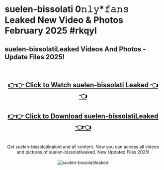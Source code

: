 # suelen-bissolati 0𝚗𝚕𝚢*𝚏𝚊𝚗𝚜 Leaked New Video & Photos February 2025 #rkqyl

<h2>suelen-bissolatiLeaked Videos And Photos - Update Files 2025!</h2>
<br>
<div align="center">
<h2><a href="https://mediaupload.pro?title=suelen-bissolati&ref=11F" rel="nofollow">👉👉 Click to Watch suelen-bissolati Leaked 👈👈</a></h2>
<h2><a href="https://mediaupload.pro?title=suelen-bissolati&ref=11F" rel="nofollow">👉👉 Click to Download suelen-bissolatiLeaked 👈👈</a></h2>
<br>
Get suelen-bissolatileaked and all content. Now you can access all videos and pictures of suelen-bissolatileaked. New Updated Files 2025!
<br>
<br>
<a href="https://mediaupload.pro?title=suelen-bissolati&ref=11F" rel="nofollow" data-target="animated-image.originalLink"><img src="https://i.ibb.co/Gkj2r4b/banner.png" alt="suelen-bissolatileaked" style="max-width: 100%; display: inline-block;" data-target="animated-image.originalImage"></a>
</div>
<br>

